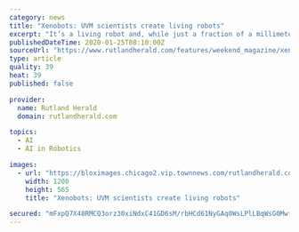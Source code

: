 ```yaml
---
category: news
title: "Xenobots: UVM scientists create living robots"
excerpt: "It’s a living robot and, while just a fraction of a millimeter in width ... which they took from frog embryos, and assembled them using artificial intelligence into entirely new life-forms. They’re called xenobots, named for the African frog genus that donated the cells, and they can move toward a target, pick things up, and heal themselves."
publishedDateTime: 2020-01-25T08:10:00Z
sourceUrl: "https://www.rutlandherald.com/features/weekend_magazine/xenobots-uvm-scientists-create-living-robots/article_db9ffaed-d0bd-5427-a453-ac7b4a37ae63.html"
type: article
quality: 39
heat: 39
published: false

provider:
  name: Rutland Herald
  domain: rutlandherald.com

topics:
  - AI
  - AI in Robotics

images:
  - url: "https://bloximages.chicago2.vip.townnews.com/rutlandherald.com/content/tncms/assets/v3/editorial/d/8f/d8f0da15-a337-592e-b0c0-29e7ec30233c/5e288c0020fd8.image.png?resize=1200%2C565"
    width: 1200
    height: 565
    title: "Xenobots: UVM scientists create living robots"

secured: "mFxpQ7X48RMCQ3orz30xiNdxC41GD6sM/rbHCd61NyGAq0WsLPlLBqWsG0MwfsVK/CWDXf1eMsI1LRpIIiqUsItcSg9eLEfQ55sC9FkcQhC7U3tFtkiWf5+5ja0FQU1o2RgER4geaLlShVZSjiKYBwnRPoc5vZ88fX3DizK3J/gQAE+EMVC1MSR3UdZwRP+mw4DinlzumZaj62cotdEGrC9iIdQXTb0AgyUHg00SmTQnfsc6pLnXsjCCrHpZrlR2t/fZWCUtdfdWuh901/JI0R/mI77EoGxVRd8KGeATSj2ucogyCQc96Bi+naA99a9/Xxc8sk8IZmsUpav7QBH+hK8H8wb297ScVUPwTSCzfQeALZaCkrjEyXTW5GqKD0MJQt4I0FOdGWD2s/FjvkYBcgtbgeHgz9x7EIGlFHzdcYRXWcrA0injJuxDaKeNaOtBLEZDTbJI1ffH+BJaigTT7WwGPRYEgroRZRGs0SBNWXQ=;GnvqPzU/Ltmn87TvTqyaXg=="
---
```


